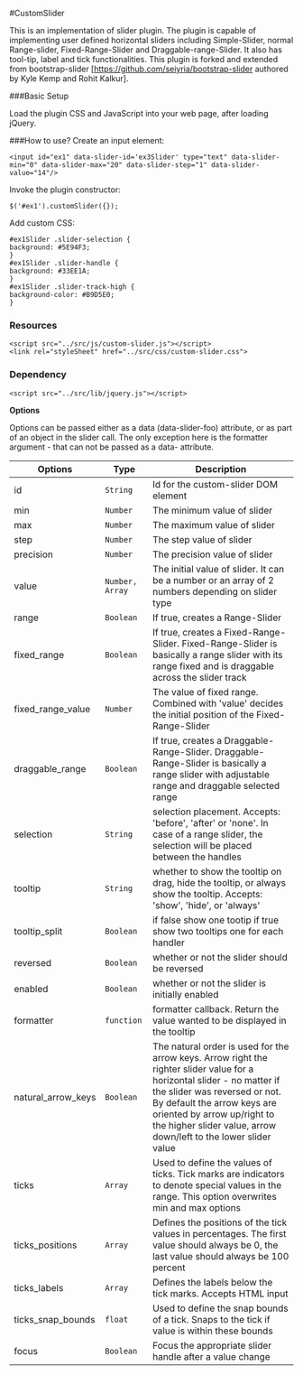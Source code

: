 #CustomSlider

This is an implementation of slider plugin. The plugin is capable of implementing user defined horizontal sliders including Simple-Slider, normal Range-slider, Fixed-Range-Slider and Draggable-range-Slider. It also has tool-tip, label and tick functionalities. This plugin is forked and extended from bootstrap-slider [https://github.com/seiyria/bootstrap-slider authored by Kyle Kemp and Rohit Kalkur].

###Basic Setup

Load the plugin CSS and JavaScript into your web page, after loading jQuery.

###How to use?
Create an input element:

	<input id="ex1" data-slider-id='ex3Slider' type="text" data-slider-min="0" data-slider-max="20" data-slider-step="1" data-slider-value="14"/>

Invoke the plugin constructor:  

	$('#ex1').customSlider({});
  
Add custom CSS:

	#ex1Slider .slider-selection {
	background: #5E94F3;
	}
	#ex1Slider .slider-handle {
	background: #33EE1A;
	}
	#ex1Slider .slider-track-high {
	background-color: #B9D5E0;
	}
  

### Resources

    <script src="../src/js/custom-slider.js"></script>
    <link rel="styleSheet" href="../src/css/custom-slider.css">

### Dependency

    <script src="../src/lib/jquery.js"></script>
	
**Options**

Options can be passed either as a data (data-slider-foo) attribute, or as part of an object in the slider call. The only exception here is the formatter argument - that can not be passed as a data- attribute.

| Options | Type | Description          |
|---------|------|----------------------|
| id | `String` | Id for the custom-slider DOM element |
| min | `Number` | The minimum value of slider |
| max | `Number` | The maximum value of slider |
| step | `Number` | The step value of slider |
| precision | `Number` | The precision value of slider |
| value | `Number, Array` | The initial value of slider. It can be a number or an array of 2 numbers depending on slider type |
| range | `Boolean` | If true, creates a Range-Slider |
| fixed_range | `Boolean` | If true, creates a Fixed-Range-Slider. Fixed-Range-Slider is basically a range slider with its range fixed and is draggable across the slider track |
| fixed_range_value | `Number` | The value of fixed range. Combined with 'value' decides the initial position of the Fixed-Range-Slider |
| draggable_range | `Boolean` | If true, creates a Draggable-Range-Slider. Draggable-Range-Slider is basically a range slider with adjustable range and draggable selected range |
| selection | `String` | selection placement. Accepts: 'before', 'after' or 'none'. In case of a range slider, the selection will be placed between the handles |
| tooltip | `String` | whether to show the tooltip on drag, hide the tooltip, or always show the tooltip. Accepts: 'show', 'hide', or 'always' |
| tooltip_split | `Boolean` | if false show one tootip if true show two tooltips one for each handler |
| reversed | `Boolean` | whether or not the slider should be reversed |
| enabled | `Boolean` | whether or not the slider is initially enabled |
| formatter | `function` | formatter callback. Return the value wanted to be displayed in the tooltip |
| natural_arrow_keys | `Boolean` | The natural order is used for the arrow keys. Arrow right the righter slider value for a horizontal slider - no matter if the slider was reversed or not. By default the arrow keys are oriented by arrow up/right to the higher slider value, arrow down/left to the lower slider value |
| ticks | `Array` | Used to define the values of ticks. Tick marks are indicators to denote special values in the range. This option overwrites min and max options |
| ticks_positions | `Array` | Defines the positions of the tick values in percentages. The first value should always be 0, the last value should always be 100 percent |
| ticks_labels | `Array` | Defines the labels below the tick marks. Accepts HTML input |
| ticks_snap_bounds | `float` | Used to define the snap bounds of a tick. Snaps to the tick if value is within these bounds |
| focus | `Boolean` | Focus the appropriate slider handle after a value change |
